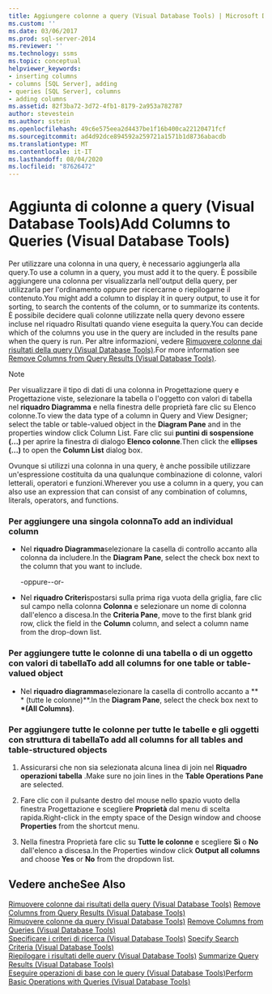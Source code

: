 ```yaml
---
title: Aggiungere colonne a query (Visual Database Tools) | Microsoft Docs
ms.custom: ''
ms.date: 03/06/2017
ms.prod: sql-server-2014
ms.reviewer: ''
ms.technology: ssms
ms.topic: conceptual
helpviewer_keywords:
- inserting columns
- columns [SQL Server], adding
- queries [SQL Server], columns
- adding columns
ms.assetid: 82f3ba72-3d72-4fb1-8179-2a953a782787
author: stevestein
ms.author: sstein
ms.openlocfilehash: 49c6e575eea2d4437be1f16b400ca22120471fcf
ms.sourcegitcommit: ad4d92dce894592a259721a1571b1d8736abacdb
ms.translationtype: MT
ms.contentlocale: it-IT
ms.lasthandoff: 08/04/2020
ms.locfileid: "87626472"
---
```

# <a name="add-columns-to-queries-visual-database-tools"></a><span data-ttu-id="c3d76-102">Aggiunta di colonne a query (Visual Database Tools)</span><span class="sxs-lookup"><span data-stu-id="c3d76-102">Add Columns to Queries (Visual Database Tools)</span></span>
  <span data-ttu-id="c3d76-103">Per utilizzare una colonna in una query, è necessario aggiungerla alla query.</span><span class="sxs-lookup"><span data-stu-id="c3d76-103">To use a column in a query, you must add it to the query.</span></span> <span data-ttu-id="c3d76-104">È possibile aggiungere una colonna per visualizzarla nell'output della query, per utilizzarla per l'ordinamento oppure per ricercarne o riepilogarne il contenuto.</span><span class="sxs-lookup"><span data-stu-id="c3d76-104">You might add a column to display it in query output, to use it for sorting, to search the contents of the column, or to summarize its contents.</span></span> <span data-ttu-id="c3d76-105">È possibile decidere quali colonne utilizzate nella query devono essere incluse nel riquadro Risultati quando viene eseguita la query.</span><span class="sxs-lookup"><span data-stu-id="c3d76-105">You can decide which of the columns you use in the query are included in the results pane when the query is run.</span></span> <span data-ttu-id="c3d76-106">Per altre informazioni, vedere [Rimuovere colonne dai risultati della query &#40;Visual Database Tools&#41;](visual-database-tools.md).</span><span class="sxs-lookup"><span data-stu-id="c3d76-106">For more information see [Remove Columns from Query Results &#40;Visual Database Tools&#41;](visual-database-tools.md).</span></span>  
  
> [!NOTE]  
>  <span data-ttu-id="c3d76-107">Per visualizzare il tipo di dati di una colonna in Progettazione query e Progettazione viste, selezionare la tabella o l'oggetto con valori di tabella nel **riquadro Diagramma** e nella finestra delle proprietà fare clic su Elenco colonne.</span><span class="sxs-lookup"><span data-stu-id="c3d76-107">To view the data type of a column in Query and View Designer; select the table or table-valued object in the **Diagram Pane** and in the properties window click Column List.</span></span> <span data-ttu-id="c3d76-108">Fare clic sui **puntini di sospensione (...)** per aprire la finestra di dialogo **Elenco colonne**.</span><span class="sxs-lookup"><span data-stu-id="c3d76-108">Then click the **ellipses (...)** to open the **Column List** dialog box.</span></span>  
  
 <span data-ttu-id="c3d76-109">Ovunque si utilizzi una colonna in una query, è anche possibile utilizzare un'espressione costituita da una qualunque combinazione di colonne, valori letterali, operatori e funzioni.</span><span class="sxs-lookup"><span data-stu-id="c3d76-109">Wherever you use a column in a query, you can also use an expression that can consist of any combination of columns, literals, operators, and functions.</span></span>  
  
### <a name="to-add-an-individual-column"></a><span data-ttu-id="c3d76-110">Per aggiungere una singola colonna</span><span class="sxs-lookup"><span data-stu-id="c3d76-110">To add an individual column</span></span>  
  
-   <span data-ttu-id="c3d76-111">Nel **riquadro Diagramma**selezionare la casella di controllo accanto alla colonna da includere.</span><span class="sxs-lookup"><span data-stu-id="c3d76-111">In the **Diagram Pane**, select the check box next to the column that you want to include.</span></span>  
  
     <span data-ttu-id="c3d76-112">-oppure-</span><span class="sxs-lookup"><span data-stu-id="c3d76-112">-or-</span></span>  
  
-   <span data-ttu-id="c3d76-113">Nel **riquadro Criteri**spostarsi sulla prima riga vuota della griglia, fare clic sul campo nella colonna **Colonna** e selezionare un nome di colonna dall'elenco a discesa.</span><span class="sxs-lookup"><span data-stu-id="c3d76-113">In the **Criteria Pane**, move to the first blank grid row, click the field in the **Column** column, and select a column name from the drop-down list.</span></span>  
  
### <a name="to-add-all-columns-for-one-table-or-table-valued-object"></a><span data-ttu-id="c3d76-114">Per aggiungere tutte le colonne di una tabella o di un oggetto con valori di tabella</span><span class="sxs-lookup"><span data-stu-id="c3d76-114">To add all columns for one table or table-valued object</span></span>  
  
-   <span data-ttu-id="c3d76-115">Nel **riquadro diagramma**selezionare la casella di controllo accanto a \*\* \* (tutte le colonne)\*\*.</span><span class="sxs-lookup"><span data-stu-id="c3d76-115">In the **Diagram Pane**, select the check box next to **\*(All Columns)**.</span></span>  
  
### <a name="to-add-all-columns-for-all-tables-and-table-structured-objects"></a><span data-ttu-id="c3d76-116">Per aggiungere tutte le colonne per tutte le tabelle e gli oggetti con struttura di tabella</span><span class="sxs-lookup"><span data-stu-id="c3d76-116">To add all columns for all tables and table-structured objects</span></span>  
  
1.  <span data-ttu-id="c3d76-117">Assicurarsi che non sia selezionata alcuna linea di join nel **Riquadro operazioni tabella** .</span><span class="sxs-lookup"><span data-stu-id="c3d76-117">Make sure no join lines in the **Table Operations Pane** are selected.</span></span>  
  
2.  <span data-ttu-id="c3d76-118">Fare clic con il pulsante destro del mouse nello spazio vuoto della finestra Progettazione e scegliere **Proprietà** dal menu di scelta rapida.</span><span class="sxs-lookup"><span data-stu-id="c3d76-118">Right-click in the empty space of the Design window and choose **Properties** from the shortcut menu.</span></span>  
  
3.  <span data-ttu-id="c3d76-119">Nella finestra Proprietà fare clic su **Tutte le colonne** e scegliere **Sì** o **No** dall'elenco a discesa.</span><span class="sxs-lookup"><span data-stu-id="c3d76-119">In the Properties window click **Output all columns** and choose **Yes** or **No** from the dropdown list.</span></span>  
  
## <a name="see-also"></a><span data-ttu-id="c3d76-120">Vedere anche</span><span class="sxs-lookup"><span data-stu-id="c3d76-120">See Also</span></span>  
 <span data-ttu-id="c3d76-121">[Rimuovere colonne dai risultati della query &#40;Visual Database Tools&#41;](visual-database-tools.md) </span><span class="sxs-lookup"><span data-stu-id="c3d76-121">[Remove Columns from Query Results &#40;Visual Database Tools&#41;](visual-database-tools.md) </span></span>  
 <span data-ttu-id="c3d76-122">[Rimuovere colonne da query &#40;Visual Database Tools&#41;](remove-columns-from-queries-visual-database-tools.md) </span><span class="sxs-lookup"><span data-stu-id="c3d76-122">[Remove Columns from Queries &#40;Visual Database Tools&#41;](remove-columns-from-queries-visual-database-tools.md) </span></span>  
 <span data-ttu-id="c3d76-123">[Specificare i criteri di ricerca &#40;Visual Database Tools&#41;](specify-search-criteria-visual-database-tools.md) </span><span class="sxs-lookup"><span data-stu-id="c3d76-123">[Specify Search Criteria &#40;Visual Database Tools&#41;](specify-search-criteria-visual-database-tools.md) </span></span>  
 <span data-ttu-id="c3d76-124">[Riepilogare i risultati delle query &#40;Visual Database Tools&#41;](summarize-query-results-visual-database-tools.md) </span><span class="sxs-lookup"><span data-stu-id="c3d76-124">[Summarize Query Results &#40;Visual Database Tools&#41;](summarize-query-results-visual-database-tools.md) </span></span>  
 [<span data-ttu-id="c3d76-125">Eseguire operazioni di base con le query &#40;Visual Database Tools&#41;</span><span class="sxs-lookup"><span data-stu-id="c3d76-125">Perform Basic Operations with Queries &#40;Visual Database Tools&#41;</span></span>](perform-basic-operations-with-queries-visual-database-tools.md)  
  
  
